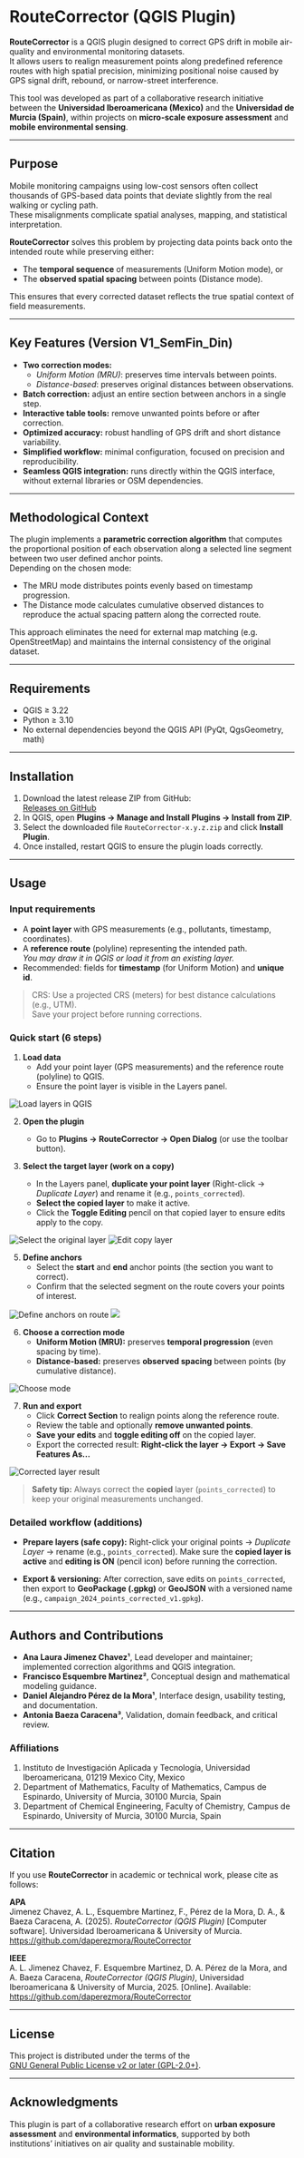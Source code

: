 # RouteCorrector (QGIS Plugin)

**RouteCorrector** is a QGIS plugin designed to correct GPS drift in mobile air-quality and environmental monitoring datasets.  
It allows users to realign measurement points along predefined reference routes with high spatial precision, minimizing positional noise caused by GPS signal drift, rebound, or narrow-street interference.  

This tool was developed as part of a collaborative research initiative between the **Universidad Iberoamericana (Mexico)** and the **Universidad de Murcia (Spain)**, within projects on **micro-scale exposure assessment** and **mobile environmental sensing**.

---

## Purpose

Mobile monitoring campaigns using low-cost sensors often collect thousands of GPS-based data points that deviate slightly from the real walking or cycling path.  
These misalignments complicate spatial analyses, mapping, and statistical interpretation.

**RouteCorrector** solves this problem by projecting data points back onto the intended route while preserving either:
- The **temporal sequence** of measurements (Uniform Motion mode), or  
- The **observed spatial spacing** between points (Distance mode).

This ensures that every corrected dataset reflects the true spatial context of field measurements.

---

## Key Features (Version V1_SemFin_Din)

- **Two correction modes:**  
  - *Uniform Motion (MRU)*: preserves time intervals between points.  
  - *Distance-based*: preserves original distances between observations.  
- **Batch correction:** adjust an entire section between anchors in a single step.  
- **Interactive table tools:** remove unwanted points before or after correction.  
- **Optimized accuracy:** robust handling of GPS drift and short distance variability.  
- **Simplified workflow:** minimal configuration, focused on precision and reproducibility.  
- **Seamless QGIS integration:** runs directly within the QGIS interface, without external libraries or OSM dependencies.

---

## Methodological Context

The plugin implements a **parametric correction algorithm** that computes the proportional position of each observation along a selected line segment between two user defined anchor points.  
Depending on the chosen mode:
- The MRU mode distributes points evenly based on timestamp progression.  
- The Distance mode calculates cumulative observed distances to reproduce the actual spacing pattern along the corrected route.

This approach eliminates the need for external map matching (e.g. OpenStreetMap) and maintains the internal consistency of the original dataset.

---

## Requirements

- QGIS ≥ 3.22  
- Python ≥ 3.10  
- No external dependencies beyond the QGIS API (PyQt, QgsGeometry, math)

---

## Installation

1. Download the latest release ZIP from GitHub:  
   [Releases on GitHub](https://github.com/daperezmora/RouteCorrector/releases)
2. In QGIS, open **Plugins → Manage and Install Plugins → Install from ZIP**.  
3. Select the downloaded file `RouteCorrector-x.y.z.zip` and click **Install Plugin**.
4. Once installed, restart QGIS to ensure the plugin loads correctly.

---

## Usage

### Input requirements
- A **point layer** with GPS measurements (e.g., pollutants, timestamp, coordinates).
- A **reference route** (polyline) representing the intended path.  
  *You may draw it in QGIS or load it from an existing layer.*
- Recommended: fields for **timestamp** (for Uniform Motion) and **unique id**.

> CRS: Use a projected CRS (meters) for best distance calculations (e.g., UTM).  
> Save your project before running corrections.

### Quick start (6 steps)

1. **Load data**
   - Add your point layer (GPS measurements) and the reference route (polyline) to QGIS.
   - Ensure the point layer is visible in the Layers panel.

![Load layers in QGIS](docs/OriginalLayer.png)

2. **Open the plugin**
   - Go to **Plugins → RouteCorrector → Open Dialog** (or use the toolbar button).

3. **Select the target layer (work on a copy)**
   - In the Layers panel, **duplicate your point layer** (Right-click → *Duplicate Layer*) and rename it (e.g., `points_corrected`).
   - **Select the copied layer** to make it active.
   - Click the **Toggle Editing** pencil on that copied layer to ensure edits apply to the copy.
  
 ![Select the original layer](docs/SelectionLayer.png)  ![Edit copy layer](docs/PointsLayerEraserCreated.png)
   
5. **Define anchors**
   - Select the **start** and **end** anchor points (the section you want to correct).
   - Confirm that the selected segment on the route covers your points of interest.
     
![Define anchors on route](docs/SelectPoint1.png)
![](docs/SelectPoint2.peng)

6. **Choose a correction mode**
   - **Uniform Motion (MRU):** preserves **temporal progression** (even spacing by time).
   - **Distance-based:** preserves **observed spacing** between points (by cumulative distance).

![Choose mode](docs/CorrectionMode.png)

7. **Run and export**
   - Click **Correct Section** to realign points along the reference route.
   - Review the table and optionally **remove unwanted points**.
   - **Save your edits** and **toggle editing off** on the copied layer.
   - Export the corrected result: **Right-click the layer → Export → Save Features As…**

 ![Corrected layer result](docs/CorrectedData.png)

> **Safety tip:** Always correct the **copied** layer (`points_corrected`) to keep your original measurements unchanged.

### Detailed workflow (additions)

- **Prepare layers (safe copy):** Right-click your original points → *Duplicate Layer* → rename (e.g., `points_corrected`). Make sure the **copied layer is active** and **editing is ON** (pencil icon) before running the correction.

- **Export & versioning:** After correction, save edits on `points_corrected`, then export to **GeoPackage (.gpkg)** or **GeoJSON** with a versioned name (e.g., `campaign_2024_points_corrected_v1.gpkg`).


---

## Authors and Contributions

- **Ana Laura Jimenez Chavez¹**, Lead developer and maintainer; implemented correction algorithms and QGIS integration.  
- **Francisco Esquembre Martinez²**, Conceptual design and mathematical modeling guidance.  
- **Daniel Alejandro Pérez de la Mora¹**, Interface design, usability testing, and documentation.  
- **Antonia Baeza Caracena³**, Validation, domain feedback, and critical review.

### Affiliations
1. Instituto de Investigación Aplicada y Tecnología, Universidad Iberoamericana, 01219 Mexico City, Mexico  
2. Department of Mathematics, Faculty of Mathematics, Campus de Espinardo, University of Murcia, 30100 Murcia, Spain  
3. Department of Chemical Engineering, Faculty of Chemistry, Campus de Espinardo, University of Murcia, 30100 Murcia, Spain  

---

## Citation

If you use **RouteCorrector** in academic or technical work, please cite as follows:

**APA**  
Jimenez Chavez, A. L., Esquembre Martinez, F., Pérez de la Mora, D. A., & Baeza Caracena, A. (2025). *RouteCorrector (QGIS Plugin)* [Computer software]. Universidad Iberoamericana & University of Murcia. https://github.com/daperezmora/RouteCorrector  

**IEEE**  
A. L. Jimenez Chavez, F. Esquembre Martinez, D. A. Pérez de la Mora, and A. Baeza Caracena, *RouteCorrector (QGIS Plugin)*, Universidad Iberoamericana & University of Murcia, 2025. [Online]. Available: https://github.com/daperezmora/RouteCorrector  

---

## License

This project is distributed under the terms of the  
[GNU General Public License v2 or later (GPL-2.0+)](LICENSE).

---

## Acknowledgments

This plugin is part of a collaborative research effort on **urban exposure assessment** and **environmental informatics**, supported by both institutions’ initiatives on air quality and sustainable mobility.
